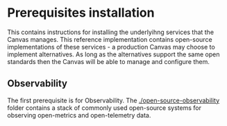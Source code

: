 # Prerequisites installation

This contains instructions for installing the underlyihng services that the Canvas manages. This reference implementation contains open-source implementations of these services - a production Canvas may choose to implement alternatives. As long as the alternatives support the same open standards then the Canvas will be able to manage and configure them.

## Observability

The first prerequisite is for Observability. The [./open-source-observability](open-source-observability) folder contains a stack of commonly used open-source systems for observing open-metrics and open-telemetry data.


